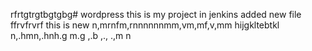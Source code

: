 rfrtgtrgtbgtgbg# wordpress
this is my project in jenkins
added new file
ffrvfrvrf
this is new
n,mrnfm,rnnnnnnmm,vm,mf,v,mm
hijgkltebtkl
n,.hmn,.hnh.g m.g ,.b ,., .,m n 
